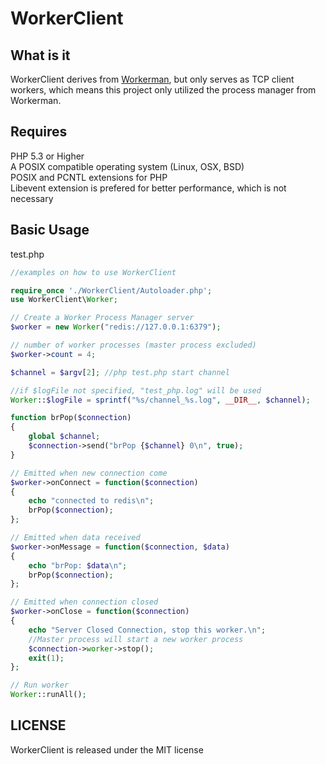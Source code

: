 # WorkerClient

## What is it
WorkerClient derives from [Workerman](https://github.com/walkor/Workerman), but only serves as TCP client workers, which means this project only utilized the process manager from Workerman.

## Requires

PHP 5.3 or Higher  
A POSIX compatible operating system (Linux, OSX, BSD)  
POSIX and PCNTL extensions for PHP  
Libevent extension is prefered for better performance, which is not necessary

## Basic Usage

test.php
```php
//examples on how to use WorkerClient

require_once './WorkerClient/Autoloader.php';
use WorkerClient\Worker;

// Create a Worker Process Manager server
$worker = new Worker("redis://127.0.0.1:6379");

// number of worker processes (master process excluded)
$worker->count = 4;

$channel = $argv[2]; //php test.php start channel

//if $logFile not specified, "test_php.log" will be used
Worker::$logFile = sprintf("%s/channel_%s.log", __DIR__, $channel);

function brPop($connection)
{
    global $channel;
    $connection->send("brPop {$channel} 0\n", true);
}

// Emitted when new connection come
$worker->onConnect = function($connection)
{
    echo "connected to redis\n";
    brPop($connection);
};

// Emitted when data received
$worker->onMessage = function($connection, $data)
{
    echo "brPop: $data\n";
    brPop($connection);
};

// Emitted when connection closed
$worker->onClose = function($connection)
{
    echo "Server Closed Connection, stop this worker.\n";
    //Master process will start a new worker process
    $connection->worker->stop(); 
    exit(1);
};

// Run worker
Worker::runAll();
```

## LICENSE

WorkerClient is released under the MIT license
